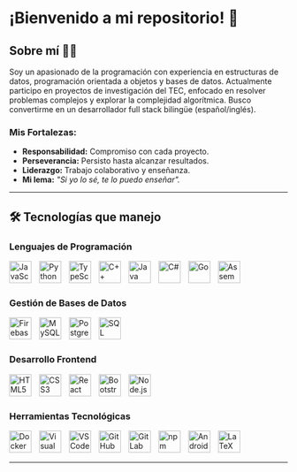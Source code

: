 # ¡Bienvenido a mi repositorio! 🎉

## Sobre mí 👨‍💻
Soy un apasionado de la programación con experiencia en estructuras de datos, programación orientada a objetos y bases de datos. Actualmente participo en proyectos de investigación del TEC, enfocado en resolver problemas complejos y explorar la complejidad algorítmica. Busco convertirme en un desarrollador full stack bilingüe (español/inglés).

### Mis Fortalezas:
- **Responsabilidad:** Compromiso con cada proyecto.
- **Perseverancia:** Persisto hasta alcanzar resultados.
- **Liderazgo:** Trabajo colaborativo y enseñanza.
- **Mi lema:** *"Si yo lo sé, te lo puedo enseñar".*

---

## 🛠️ Tecnologías que manejo

### Lenguajes de Programación
<p>
  <img src="https://cdn.jsdelivr.net/npm/simple-icons@v5/icons/javascript.svg" alt="JavaScript" width="40" height="40" style="margin-right: 10px;"/>
  <img src="https://cdn.jsdelivr.net/npm/simple-icons@v5/icons/python.svg" alt="Python" width="40" height="40" style="margin-right: 10px;"/>
  <img src="https://cdn.jsdelivr.net/npm/simple-icons@v5/icons/typescript.svg" alt="TypeScript" width="40" height="40" style="margin-right: 10px;"/>
  <img src="https://cdn.jsdelivr.net/npm/simple-icons@v5/icons/cplusplus.svg" alt="C++" width="40" height="40" style="margin-right: 10px;"/>
  <img src="https://cdn.jsdelivr.net/npm/simple-icons@v5/icons/java.svg" alt="Java" width="40" height="40" style="margin-right: 10px;"/>
  <img src="https://cdn.jsdelivr.net/npm/simple-icons@v5/icons/csharp.svg" alt="C#" width="40" height="40" style="margin-right: 10px;"/>
  <img src="https://cdn.jsdelivr.net/npm/simple-icons@v5/icons/go.svg" alt="Go" width="40" height="40" style="margin-right: 10px;"/>
  <img src="https://cdn.jsdelivr.net/npm/simple-icons@v5/icons/gnubash.svg" alt="Assembly" width="40" height="40" style="margin-right: 10px;"/>
</p>

### Gestión de Bases de Datos
<p>
  <img src="https://cdn.jsdelivr.net/npm/simple-icons@v5/icons/firebase.svg" alt="Firebase" width="40" height="40" style="margin-right: 10px;"/>
  <img src="https://cdn.jsdelivr.net/npm/simple-icons@v5/icons/mysql.svg" alt="MySQL" width="40" height="40" style="margin-right: 10px;"/>
  <img src="https://cdn.jsdelivr.net/npm/simple-icons@v5/icons/postgresql.svg" alt="PostgreSQL" width="40" height="40" style="margin-right: 10px;"/>
  <img src="https://cdn.jsdelivr.net/npm/simple-icons@v5/icons/microsoftsqlserver.svg" alt="SQL Server" width="40" height="40" style="margin-right: 10px;"/>
</p>

### Desarrollo Frontend
<p>
  <img src="https://cdn.jsdelivr.net/npm/simple-icons@v5/icons/html5.svg" alt="HTML5" width="40" height="40" style="margin-right: 10px;"/>
  <img src="https://cdn.jsdelivr.net/npm/simple-icons@v5/icons/css3.svg" alt="CSS3" width="40" height="40" style="margin-right: 10px;"/>
  <img src="https://cdn.jsdelivr.net/npm/simple-icons@v5/icons/react.svg" alt="React" width="40" height="40" style="margin-right: 10px;"/>
  <img src="https://cdn.jsdelivr.net/npm/simple-icons@v5/icons/bootstrap.svg" alt="Bootstrap" width="40" height="40" style="margin-right: 10px;"/>
  <img src="https://cdn.jsdelivr.net/npm/simple-icons@v5/icons/nodedotjs.svg" alt="Node.js" width="40" height="40" style="margin-right: 10px;"/>
</p>

### Herramientas Tecnológicas
<p>
  <img src="https://cdn.jsdelivr.net/npm/simple-icons@v5/icons/docker.svg" alt="Docker" width="40" height="40" style="margin-right: 10px;"/>
  <img src="https://cdn.jsdelivr.net/npm/simple-icons@v5/icons/visualstudio.svg" alt="Visual Studio" width="40" height="40" style="margin-right: 10px;"/>
  <img src="https://cdn.jsdelivr.net/npm/simple-icons@v5/icons/visualstudiocode.svg" alt="VS Code" width="40" height="40" style="margin-right: 10px;"/>
  <img src="https://cdn.jsdelivr.net/npm/simple-icons@v5/icons/github.svg" alt="GitHub" width="40" height="40" style="margin-right: 10px;"/>
  <img src="https://cdn.jsdelivr.net/npm/simple-icons@v5/icons/gitlab.svg" alt="GitLab" width="40" height="40" style="margin-right: 10px;"/>
  <img src="https://cdn.jsdelivr.net/npm/simple-icons@v5/icons/npm.svg" alt="npm" width="40" height="40" style="margin-right: 10px;"/>
  <img src="https://cdn.jsdelivr.net/npm/simple-icons@v5/icons/android.svg" alt="Android" width="40" height="40" style="margin-right: 10px;"/>
  <img src="https://cdn.jsdelivr.net/npm/simple-icons@v5/icons/latex.svg" alt="LaTeX" width="40" height="40" style="margin-right: 10px;"/>
</p>

---

<!---
JoshuaPicado/JoshuaPicado is a ✨ special ✨ repository because its `README.md` (this file) appears on your GitHub profile.
You can click the Preview link to take a look at your changes.
--->

